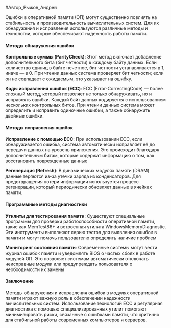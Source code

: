 #Автор_Рыжов_Андрей

Ошибки в оперативной памяти (ОП) могут существенно повлиять на стабильность и производительность вычислительных систем. Для их обнаружения и исправления используются различные методы и технологии, которые обеспечивают надежность работы памяти.

#### Методы обнаружения ошибок 

**Контрольные суммы (ParityCheck)**: Этот метод включает добавление дополнительного бита (бит четности) к каждому байту данных. Если количество единиц в байте нечетное, бит четности устанавливается в 1, иначе — в 0. При чтении данных система проверяет бит четности; если он не совпадает с ожидаемым, это указывает на ошибку.

**Коды исправления ошибок (ECC)**: ECC (Error-CorrectingCode) — более сложный метод, который позволяет не только обнаруживать, но и исправлять ошибки. Каждый байт данных кодируется с использованием нескольких контрольных битов. При чтении данных система может определить и исправить одиночные ошибки, а также обнаружить двойные ошибки.

#### Методы исправления ошибок

**Исправление с помощью ECC**: При использовании ECC, если обнаруживается ошибка, система автоматически исправляет её до передачи данных на уровень приложения. Это происходит благодаря дополнительным битам, которые содержат информацию о том, как восстановить поврежденные данные

**Регенерация (Refresh)**: В динамических модулях памяти (DRAM) данные теряются из-за утечки заряда из конденсаторов. Для предотвращения потери информации используется процесс регенерации, который периодически обновляет данные в ячейках памяти.

#### Программные методы диагностики

**Утилиты для тестирования памяти**: Существуют специальные программы для проверки работоспособности оперативной памяти, такие как MemTest86+ и встроенная утилита WindowsMemoryDiagnostic. Эти инструменты выполняют серию тестов для выявления ошибок в памяти и могут помочь пользователю определить наличие проблем

**Мониторинг состояния памяти**: Современные системы могут вести журнал ошибок памяти и уведомлять BIOS о частых сбоях в работе модулей ОП. Это позволяет системам автоматически отключать неисправные модули или предупреждать пользователя о необходимости их замены

#### Заключение

Методы обнаружения и исправления ошибок в модулях оперативной памяти играют важную роль в обеспечении надежности вычислительных систем. Использование технологий ECC и регулярная диагностика с помощью специализированных утилит помогают минимизировать риски, связанные с ошибками памяти, что критично для стабильной работы современных компьютеров и серверов.